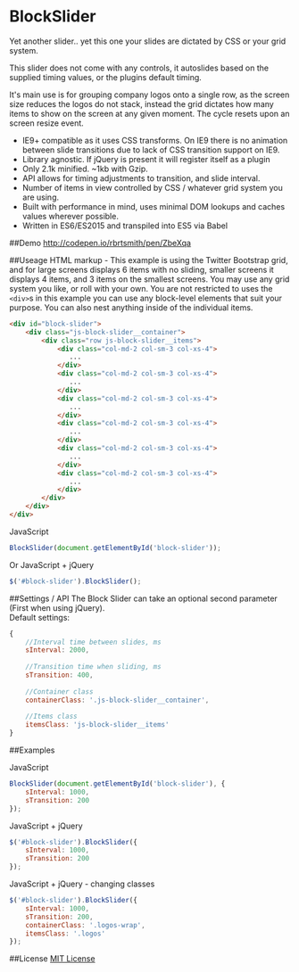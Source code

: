 # BlockSlider
Yet another slider.. yet this one your slides are dictated by CSS or your grid system.

This slider does not come with any controls, it autoslides based on the supplied timing values, or the plugins default timing.

It's main use is for grouping company logos onto a single row, as the screen size reduces the logos do not stack, instead the grid dictates how many items to show on the screen at any given moment.  The cycle resets upon an screen resize event.

* IE9+ compatible as it uses CSS transforms. On IE9 there is no animation between slide transitions due to lack of CSS transition support on IE9.
* Library agnostic.  If jQuery is present it will register itself as a plugin
* Only 2.1k minified. ~1kb with Gzip.
* API allows for timing adjustments to transition, and slide interval.
* Number of items in view controlled by CSS / whatever grid system you are using.
* Built with performance in mind, uses minimal DOM lookups and caches values wherever possible.
* Written in ES6/ES2015 and transpiled into ES5 via Babel

##Demo
http://codepen.io/rbrtsmith/pen/ZbeXqa

##Useage
HTML markup - This example is using the Twitter Bootstrap grid, and for large screens displays 6 items with no sliding, smaller screens it displays 4 items, and 3 items on the smallest screens.  You may use any grid system you like, or roll with your own.
You are not restricted to uses the `<div>`s in this example you can use any block-level elements that suit your purpose.  You can also nest anything inside of the individual items.
```html
<div id="block-slider">
    <div class="js-block-slider__container">
        <div class="row js-block-slider__items">
            <div class="col-md-2 col-sm-3 col-xs-4">
               ...
            </div>
            <div class="col-md-2 col-sm-3 col-xs-4">
               ...
            </div>
            <div class="col-md-2 col-sm-3 col-xs-4">
               ...
            </div>
            <div class="col-md-2 col-sm-3 col-xs-4">
               ...
            </div>
            <div class="col-md-2 col-sm-3 col-xs-4">
               ...
            </div>
            <div class="col-md-2 col-sm-3 col-xs-4">
               ...
            </div>
        </div>                    
    </div>                    
</div>
```

JavaScript
```javascript
BlockSlider(document.getElementById('block-slider'));
```

Or JavaScript + jQuery
```javascript
$('#block-slider').BlockSlider();
```

##Settings / API
The Block Slider can take an optional second parameter (First when using jQuery).  
Default settings:
```javascript
{
    //Interval time between slides, ms
    sInterval: 2000,
    
    //Transition time when sliding, ms
    sTransition: 400,
    
    //Container class
    containerClass: '.js-block-slider__container',
    
    //Items class
    itemsClass: 'js-block-slider__items'
}
```

##Examples

JavaScript
```javascript
BlockSlider(document.getElementById('block-slider'), {
    sInterval: 1000,
    sTransition: 200
});
```

JavaScript + jQuery
```javascript
$('#block-slider').BlockSlider({
    sInterval: 1000,
    sTransition: 200
});
```

JavaScript + jQuery - changing classes
```javascript
$('#block-slider').BlockSlider({
    sInterval: 1000,
    sTransition: 200,
    containerClass: '.logos-wrap',
    itemsClass: '.logos'
});
```

##License
[MIT License](http://opensource.org/licenses/MIT)
